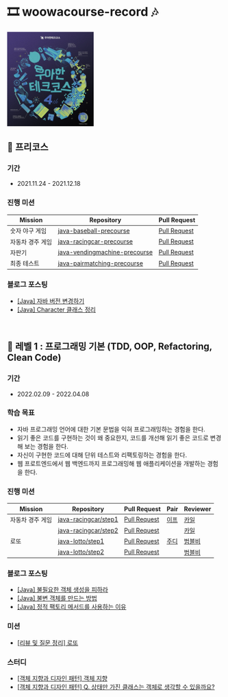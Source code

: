 # 🎞 woowacourse-record 🎶
<p>
    <img src="image/cover.png" alt="우아한테크코스 포스터" width="40%" />
</p>

## 🥚 프리코스
### 기간
- 2021.11.24 - 2021.12.18

### 진행 미션
| Mission             | Repository | Pull Request |
| ---------------- | ---------- | ---------- |
| 숫자 야구 게임   | [java-baseball-precourse](https://github.com/hanull/java-baseball-precourse/tree/hanull) | [Pull Request](https://github.com/woowacourse/java-baseball-precourse/pull/492)|
| 자동차 경주 게임 | [java-racingcar-precourse](https://github.com/hanull/java-racingcar-precourse/tree/hanull) | [Pull Request](https://github.com/woowacourse/java-racingcar-precourse/pull/446) |
| 자판기           | [java-vendingmachine-precourse](https://github.com/hanull/java-vendingmachine-precourse/tree/hanull) | [Pull Request](https://github.com/woowacourse/java-vendingmachine-precourse/pull/146) |
| 최종 테스트 | [java-pairmatching-precourse](https://github.com/hanull/java-pairmatching-precourse/tree/hanull) | [Pull Request](https://github.com/woowacourse/java-pairmatching-precourse/pull/103) |

### 블로그 포스팅
- [[Java] 자바 버전 변경하기](https://github.com/hanull/TIL/blob/master/ETC/%EC%9E%90%EB%B0%94%20%EB%B2%84%EC%A0%84%20%EB%B3%80%EA%B2%BD%ED%95%98%EA%B8%B0.md)
- [[Java] Character 클래스 정리](https://github.com/hanull/TIL/blob/master/Java/Character%20%ED%81%B4%EB%9E%98%EC%8A%A4%20%EC%A0%95%EC%A0%81%20%EB%A9%94%EC%84%9C%EB%93%9C.md)

<br>

## 🐣 레벨 1 : 프로그래밍 기본 (TDD, OOP, Refactoring, Clean Code)
### 기간
- 2022.02.09 - 2022.04.08

### 학습 목표
- 자바 프로그래밍 언어에 대한 기본 문법을 익혀 프로그래밍하는 경험을 한다.
- 읽기 좋은 코드를 구현하는 것이 왜 중요한지, 코드를 개선해 읽기 좋은 코드로 변경해 보는 경험을 한다.
- 자신이 구현한 코드에 대해 단위 테스트와 리팩토링하는 경험을 한다.
- 웹 프로트엔드에서 웹 백엔드까지 프로그래밍해 웹 애플리케이션을 개발하는 경험을 한다.

### 진행 미션
| Mission             | Repository | Pull Request | Pair | Reviewer |
| ---------------- | ---------- | ---------- | ------ | -------- |
| 자동차 경주 게임  | [java-racingcar/step1](https://github.com/hanull/java-racingcar/tree/step1) | [Pull Request](https://github.com/woowacourse/java-racingcar/pull/337) | [이프](https://github.com/sinb57) | [카일](https://github.com/KIMSIYOUNG) 
|  | [java-racingcar/step2](https://github.com/hanull/java-racingcar/tree/step2) | [Pull Request](https://github.com/woowacourse/java-racingcar/pull/429) |  | [카일](https://github.com/KIMSIYOUNG) 
| 로또 | [java-lotto/step1](https://github.com/hanull/java-lotto/tree/step1) | [Pull Request](https://github.com/woowacourse/java-lotto/pull/404) | [주디](https://github.com/jurlring) | [범블비](https://github.com/ddaaac)
|  | [java-lotto/step2](https://github.com/hanull/java-lotto/tree/step2) | [Pull Request](https://github.com/woowacourse/java-lotto/pull/468) |  | [범블비](https://github.com/ddaaac)

### 블로그 포스팅
- [[Java] 불필요한 객체 생성을 피하라](https://hanul-dev.netlify.app/java/%EC%95%84%EC%9D%B4%ED%85%9C6.-%EB%B6%88%ED%95%84%EC%9A%94%ED%95%9C-%EA%B0%9D%EC%B2%B4-%EC%83%9D%EC%84%B1%EC%9D%84-%ED%94%BC%ED%95%98%EB%9D%BC/)
- [[Java] 불변 객체를 만드는 방법](https://hanul-dev.netlify.app/java/%EB%B6%88%EB%B3%80%EA%B0%9D%EC%B2%B4%EB%A5%BC-%EB%A7%8C%EB%93%9C%EB%8A%94-%EB%B0%A9%EB%B2%95/)
- [[Java] 정적 팩토리 메서드를 사용하는 이유](https://hanul-dev.netlify.app/java/%EC%A0%95%EC%A0%81-%ED%8C%A9%ED%86%A0%EB%A6%AC-%EB%A9%94%EC%84%9C%EB%93%9C%EB%A5%BC-%EC%82%AC%EC%9A%A9%ED%95%98%EB%8A%94-%EC%9D%B4%EC%9C%A0/)

### 미션
- [[리뷰 및 질문 정리] 로또](https://hanul-dev.netlify.app/%EC%9A%B0%ED%85%8C%EC%BD%94/%EB%A0%88%EB%B2%A81-%EB%A1%9C%EB%98%90-%EB%AF%B8%EC%85%98-%ED%94%BC%EB%93%9C%EB%B0%B1-%EB%B0%8F-%EC%A7%88%EB%AC%B8-%EC%A0%95%EB%A6%AC/)

### 스터디
- [[객체 지향과 디자인 패턴] 객체 지향](https://github.com/hanull/book-notes/tree/main/%EA%B0%9D%EC%B2%B4%EC%A7%80%ED%96%A5%EA%B3%BC%20%EB%94%94%EC%9E%90%EC%9D%B8%ED%8C%A8%ED%84%B4/chapter2)
- [[객체 지향과 디자인 패턴] Q. 상태만 가진 클래스는 객체로 생각할 수 있을까요?](https://github.com/woowacourse-study/2022-object-oriented-design-patterns/discussions/1#discussioncomment-2282354)
